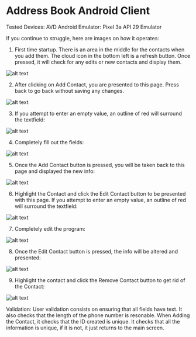 # Address Book Android Client

Tested Devices:
AVD Android Emulator: Pixel 3a API 29 Emulator


If you continue to struggle, here are images on how it operates:

1. First time startup. There is an area in the middle for the contacts when you add them. The cloud icon in the bottom left is a refresh button. 
Once pressed, it will check for any edits or new contacts and display them.

![alt text](https://github.com/Alexander-Aghili/AddressBookDesktopClient/blob/master/Images/startup.png?raw=true)

2. After clicking on Add Contact, you are presented to this page. Press back to go back without saving any changes.

![alt text](https://github.com/Alexander-Aghili/AddressBookDesktopClient/blob/master/Images/AddContactStartup.png?raw=true)

3. If you attempt to enter an empty value, an outline of red will surround the textfield:

![alt text](https://github.com/Alexander-Aghili/AddressBookDesktopClient/blob/master/Images/AddContactNoInfo.png?raw=true)

4. Completely fill out the fields:

![alt text](https://github.com/Alexander-Aghili/AddressBookDesktopClient/blob/master/Images/AddContactFilled.png?raw=true)

5. Once the Add Contact button is pressed, you will be taken back to this page and displayed the new info:

![alt text](https://github.com/Alexander-Aghili/AddressBookDesktopClient/blob/master/Images/NewContactAdded.png?raw=true)

6. Highlight the Contact and click the Edit Contact button to be presented with this page. If you attempt to enter an empty value, an outline of red will surround the textfield:

![alt text](https://github.com/Alexander-Aghili/AddressBookDesktopClient/blob/master/Images/EditContactNoInfo.png?raw=true)

7. Completely edit the program: 

![alt text](https://github.com/Alexander-Aghili/AddressBookDesktopClient/blob/master/Images/EditContactFilled.png?raw=true)

8. Once the Edit Contact button is pressed, the info will be altered and presented:

![alt text](https://github.com/Alexander-Aghili/AddressBookDesktopClient/blob/master/Images/ContactEdited.png?raw=true)

9. Highlight the contact and click the Remove Contact button to get rid of the Contact:

![alt text](https://github.com/Alexander-Aghili/AddressBookDesktopClient/blob/master/Images/startup.png?raw=true)

Validation: User validation consists on ensuring that all fields have text. It also checks that the length of the phone number is resonable. 
When Adding the Contact, it checks that the ID created is unique. It checks that all the information is unique, if it is not, it just returns to the main screen.
